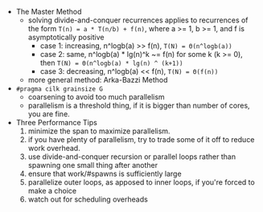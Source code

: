 - The Master Method
    - solving divide-and-conquer recurrences applies to recurrences of the form `T(n) = a * T(n/b) + f(n)`, where a >= 1, b >= 1, and f is asymptotically positive
        - case 1: increasing, n^logb(a) >> f(n), `T(N) = Θ(n^logb(a))`
        - case 2: same, n^logb(a) * lg(n)^k ~= f(n) for some k (k >= 0), then `T(N) = Θ(n^logb(a) * lg(n) ^ (k+1))`
        - case 3: decreasing, n^logb(a) << f(n), `T(N) = Θ(f(n))`
    - more general method: Arka-Bazzi Method
- `#pragma cilk grainsize G`
    - coarsening to avoid too much parallelism
    - parallelism is a threshold thing, if it is bigger than number of cores, you are fine.
- Three Performance Tips
    1. minimize the span to maximize parallelism.
    2. if you have plenty of parallelism, try to trade some of it off to reduce work overhead.
    3. use divide-and-conquer recursion or parallel loops rather than spawning one small thing after another
    4. ensure that work/#spawns is sufficiently large
    5. parallelize outer loops, as apposed to inner loops, if you're forced to make a choice
    6. watch out for scheduling overheads